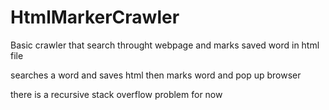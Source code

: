 # HtmlMarkerCrawler
Basic crawler that search throught webpage and marks saved word in html file

searches a word and saves html then marks  word and pop up browser

there is a recursive stack overflow problem for now
